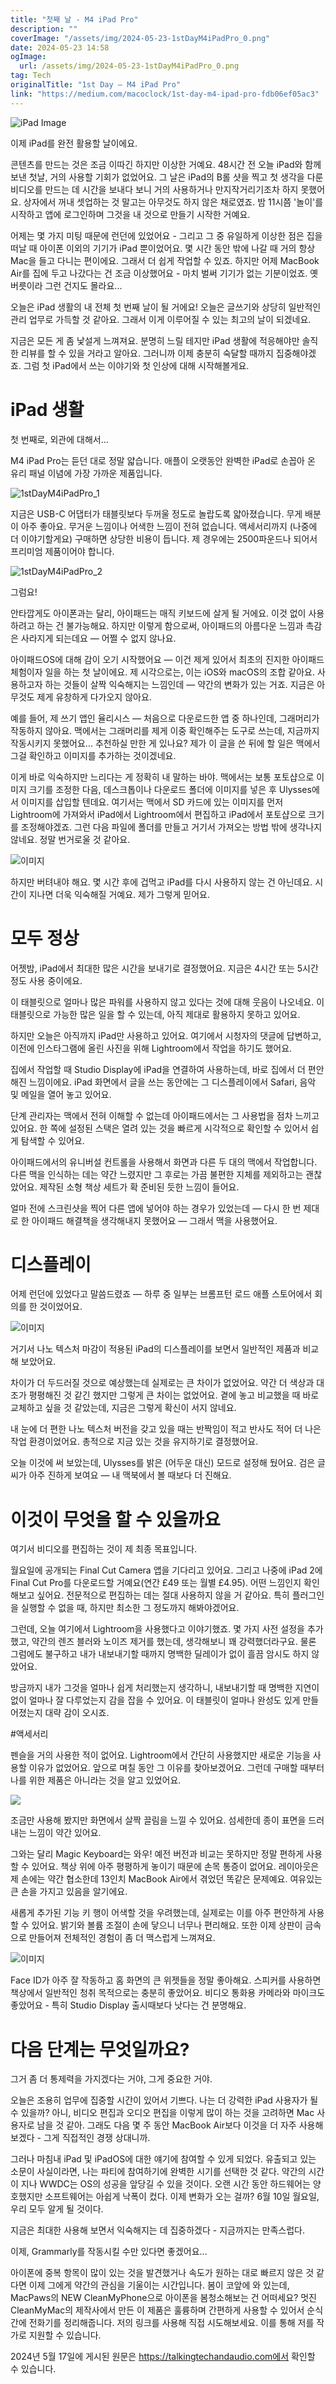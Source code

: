 ```yaml
---
title: "첫째 날 - M4 iPad Pro"
description: ""
coverImage: "/assets/img/2024-05-23-1stDayM4iPadPro_0.png"
date: 2024-05-23 14:58
ogImage:
  url: /assets/img/2024-05-23-1stDayM4iPadPro_0.png
tag: Tech
originalTitle: "1st Day — M4 iPad Pro"
link: "https://medium.com/macoclock/1st-day-m4-ipad-pro-fdb06ef05ac3"
---
```


![iPad Image](/assets/img/2024-05-23-1stDayM4iPadPro_0.png)

이제 iPad를 완전 활용할 날이에요.

콘텐츠를 만드는 것은 조금 이따긴 하지만 이상한 거예요. 48시간 전 오늘 iPad와 함께 보낸 첫날, 거의 사용할 기회가 없었어요. 그 날은 iPad의 B롤 샷을 찍고 첫 생각을 다룬 비디오를 만드는 데 시간을 보내다 보니 거의 사용하거나 만지작거리기조차 하지 못했어요. 상자에서 꺼내 셋업하는 것 말고는 아무것도 하지 않은 채로였죠. 밤 11시쯤 '놀이'를 시작하고 앱에 로그인하며 그것을 내 것으로 만들기 시작한 거예요.

어제는 몇 가지 미팅 때문에 런던에 있었어요 - 그리고 그 중 유일하게 이상한 점은 집을 떠날 때 아이폰 이외의 기기가 iPad 뿐이었어요. 몇 시간 동안 밖에 나갈 때 거의 항상 Mac을 들고 다니는 편이에요. 그래서 더 쉽게 작업할 수 있죠. 하지만 어제 MacBook Air를 집에 두고 나갔다는 건 조금 이상했어요 - 마치 벌써 기기가 없는 기분이었죠. 옛 버릇이라 그런 건지도 몰라요...

<div class="content-ad"></div>

오늘은 iPad 생활의 내 전체 첫 번째 날이 될 거에요! 오늘은 글쓰기와 상당히 일반적인 관리 업무로 가득할 것 같아요. 그래서 이게 이루어질 수 있는 최고의 날이 되겠네요.

지금은 모든 게 좀 낯설게 느껴져요. 분명히 느릴 테지만 iPad 생활에 적응해야만 솔직한 리뷰를 할 수 있을 거라고 알아요. 그러니까 이제 충분히 숙달할 때까지 집중해야겠죠. 그럼 첫 iPad에서 쓰는 이야기와 첫 인상에 대해 시작해볼게요.

# iPad 생활

첫 번째로, 외관에 대해서...

<div class="content-ad"></div>

M4 iPad Pro는 듣던 대로 정말 얇습니다. 애플이 오랫동안 완벽한 iPad로 손꼽아 온 유리 패널 이념에 가장 가까운 제품입니다.

![1stDayM4iPadPro_1](/assets/img/2024-05-23-1stDayM4iPadPro_1.png)

지금은 USB-C 어댑터가 태블릿보다 두꺼울 정도로 놀랍도록 얇아졌습니다. 무게 배분이 아주 좋아요. 무거운 느낌이나 어색한 느낌이 전혀 없습니다. 액세서리까지 (나중에 더 이야기할게요) 구매하면 상당한 비용이 듭니다. 제 경우에는 2500파운드나 되어서 프리미엄 제품이어야 합니다.

![1stDayM4iPadPro_2](/assets/img/2024-05-23-1stDayM4iPadPro_2.png)

<div class="content-ad"></div>

그럼요!

안타깝게도 아이폰과는 달리, 아이패드는 매직 키보드에 살게 될 거에요. 이것 없이 사용하려고 하는 건 불가능해요. 하지만 이렇게 함으로써, 아이패드의 아름다운 느낌과 촉감은 사라지게 되는데요 — 어쩔 수 없지 않나요.

아이패드OS에 대해 감이 오기 시작했어요 — 이건 제게 있어서 최초의 진지한 아이패드 체험이자 일을 하는 첫 날이에요. 제 시각으로는, 이는 iOS와 macOS의 조합 같아요. 사용하고자 하는 것들이 살짝 익숙해지는 느낌인데 — 약간의 변화가 있는 거죠. 지금은 아무것도 제게 유창하게 다가오지 않아요.

예를 들어, 제 쓰기 앱인 율리시스 — 처음으로 다운로드한 앱 중 하나인데, 그래머리가 작동하지 않아요. 맥에서는 그래머리를 제게 이중 확인해주는 도구로 쓰는데, 지금까지 작동시키지 못했어요... 추천하실 만한 게 있나요? 제가 이 글을 쓴 뒤에 할 일은 맥에서 그걸 확인하고 이미지를 추가하는 것이겠네요.

<div class="content-ad"></div>

이게 바로 익숙하지만 느리다는 게 정확히 내 말하는 바야. 맥에서는 보통 포토샵으로 이미지 크기를 조정한 다음, 데스크톱이나 다운로드 폴더에 이미지를 넣은 후 Ulysses에서 이미지를 삽입할 텐데요. 여기서는 맥에서 SD 카드에 있는 이미지를 먼저 Lightroom에 가져와서 iPad에서 Lightroom에서 편집하고 iPad에서 포토샵으로 크기를 조정해야겠죠. 그런 다음 파일에 폴더를 만들고 거기서 가져오는 방법 밖에 생각나지 않네요. 정말 번거로울 것 같아요.

![이미지](/assets/img/2024-05-23-1stDayM4iPadPro_3.png)

하지만 버텨내야 해요. 몇 시간 후에 겁먹고 iPad를 다시 사용하지 않는 건 아닌데요. 시간이 지나면 더욱 익숙해질 거예요. 제가 그렇게 믿어요.

# 모두 정상

<div class="content-ad"></div>

어젯밤, iPad에서 최대한 많은 시간을 보내기로 결정했어요. 지금은 4시간 또는 5시간 정도 사용 중이에요.

이 태블릿으로 얼마나 많은 파워를 사용하지 않고 있다는 것에 대해 웃음이 나오네요. 이 태블릿으로 가능한 많은 일을 할 수 있는데, 아직 제대로 활용하지 못하고 있어요.

하지만 오늘은 아직까지 iPad만 사용하고 있어요. 여기에서 시청자의 댓글에 답변하고, 이전에 인스타그램에 올린 사진을 위해 Lightroom에서 작업을 하기도 했어요.

집에서 작업할 때 Studio Display에 iPad을 연결하여 사용하는데, 바로 집에서 더 편안해진 느낌이에요. iPad 화면에서 글을 쓰는 동안에는 그 디스플레이에서 Safari, 음악 및 메일을 열어 놓고 있어요.

<div class="content-ad"></div>

단계 관리자는 맥에서 전혀 이해할 수 없는데 아이패드에서는 그 사용법을 점차 느끼고 있어요. 한 쪽에 설정된 스택은 열려 있는 것을 빠르게 시각적으로 확인할 수 있어서 쉽게 탐색할 수 있어요.

아이패드에서의 유니버설 컨트롤을 사용해서 화면과 다른 두 대의 맥에서 작업합니다. 다른 맥을 인식하는 데는 약간 느렸지만 그 후로는 가끔 불편한 지체를 제외하고는 괜찮았어요. 제작된 소형 책상 세트가 확 준비된 듯한 느낌이 들어요.

얼마 전에 스크린샷을 찍어 다른 앱에 넣어야 하는 경우가 있었는데 — 다시 한 번 제대로 한 아이패드 해결책을 생각해내지 못했어요 — 그래서 맥을 사용했어요.

# 디스플레이

<div class="content-ad"></div>

어제 런던에 있었다고 말씀드렸죠 — 하루 중 일부는 브롬프턴 로드 애플 스토어에서 회의를 한 것이었어요.

![이미지](/assets/img/2024-05-23-1stDayM4iPadPro_4.png)

거기서 나노 텍스처 마감이 적용된 iPad의 디스플레이를 보면서 일반적인 제품과 비교해 보았어요.

차이가 더 두드러질 것으로 예상했는데 실제로는 큰 차이가 없었어요. 약간 더 색상과 대조가 평평해진 것 같긴 했지만 그렇게 큰 차이는 없었어요. 곁에 놓고 비교했을 때 바로 교체하고 싶을 것 같았는데, 지금은 그렇게 확신이 서지 않네요.

<div class="content-ad"></div>

내 눈에 더 편한 나노 텍스처 버전을 갖고 있을 때는 반짝임이 적고 반사도 적어 더 나은 작업 환경이었어요. 총적으로 지금 있는 것을 유지하기로 결정했어요.

오늘 이것에 써 보았는데, Ulysses를 밝은 (어두운 대신) 모드로 설정해 뒀어요. 검은 글씨가 아주 진하게 보여요 — 내 맥북에서 볼 때보다 더 진해요.

# 이것이 무엇을 할 수 있을까요

여기서 비디오를 편집하는 것이 제 최종 목표입니다.

<div class="content-ad"></div>

월요일에 공개되는 Final Cut Camera 앱을 기다리고 있어요. 그리고 나중에 iPad 2에 Final Cut Pro를 다운로드할 거예요(연간 £49 또는 월별 £4.95). 어떤 느낌인지 확인해보고 싶어요. 전문적으로 편집하는 데는 절대 사용하지 않을 거 같아요. 특히 플러그인을 실행할 수 없을 때, 하지만 최소한 그 정도까지 해봐야겠어요.

그런데, 오늘 여기에서 Lightroom을 사용했다고 이야기했죠. 몇 가지 사전 설정을 추가했고, 약간의 렌즈 블러와 노이즈 제거를 했는데, 생각해보니 꽤 강력했더라구요. 물론 그럼에도 불구하고 내가 내보내기할 때까지 명백한 딜레이가 없이 흘끔 암시도 하지 않았어요.

방금까지 내가 그것을 얼마나 쉽게 처리했는지 생각하니, 내보내기할 때 명백한 지연이 없이 얼마나 잘 다루었는지 감을 잡을 수 있어요. 이 태블릿이 얼마나 완성도 있게 만들어졌는지 대략 감이 오시죠.

#액세서리

<div class="content-ad"></div>

펜슬을 거의 사용한 적이 없어요. Lightroom에서 간단히 사용했지만 새로운 기능을 사용할 이유가 없었어요. 앞으로 며칠 동안 그 이유를 찾아보겠어요. 그런데 구매할 때부터 나를 위한 제품은 아니라는 것을 알고 있었어요.

<img src="/assets/img/2024-05-23-1stDayM4iPadPro_5.png" />

조금만 사용해 봤지만 화면에서 살짝 끌림을 느낄 수 있어요. 섬세한데 종이 표면을 드러내는 느낌이 약간 있어요.

그와는 달리 Magic Keyboard는 와우! 예전 버전과 비교는 못하지만 정말 편하게 사용할 수 있어요. 책상 위에 아주 평평하게 놓이기 때문에 손목 통증이 없어요. 레이아웃은 제 손에는 약간 협소한데 13인치 MacBook Air에서 겪었던 똑같은 문제예요. 여유있는 큰 손을 가지고 있음을 알기에요.

<div class="content-ad"></div>

새롭게 추가된 기능 키 행이 어색할 것을 우려했는데, 실제로는 이를 아주 편안하게 사용할 수 있어요. 밝기와 볼륨 조절이 손에 닿으니 너무나 편리해요. 또한 이제 상판이 금속으로 만들어져 전체적인 경험이 좀 더 맥스럽게 느껴져요.

![이미지](/assets/img/2024-05-23-1stDayM4iPadPro_6.png)

Face ID가 아주 잘 작동하고 홈 화면의 큰 위젯들을 정말 좋아해요. 스피커를 사용하면 책상에서 일반적인 청취 목적으로는 충분히 좋았어요. 비디오 통화용 카메라와 마이크도 좋았어요 - 특히 Studio Display 출시때보다 낫다는 건 분명해요.

# 다음 단계는 무엇일까요?

<div class="content-ad"></div>

그거 좀 더 통제력을 가지겠다는 거야, 그게 중요한 거야.

오늘은 조용히 업무에 집중할 시간이 있어서 기쁘다. 나는 더 강력한 iPad 사용자가 될 수 있을까? 아니, 비디오 편집과 오디오 편집을 이렇게 많이 하는 것을 고려하면 Mac 사용자로 남을 것 같아. 그래도 다음 몇 주 동안 MacBook Air보다 이것을 더 자주 사용해 보겠다 - 그게 직접적인 경쟁 상대니까.

그러나 마침내 iPad 및 iPadOS에 대한 얘기에 참여할 수 있게 되었다. 유출되고 있는 소문이 사실이라면, 나는 파티에 참여하기에 완벽한 시기를 선택한 것 같다. 약간의 시간이 지나 WWDC는 OS의 성공을 앞당길 수 있을 것이다. 오랜 시간 동안 하드웨어는 양호했지만 소프트웨어는 아쉽게 낙폭이 컸다. 이제 변화가 오는 걸까? 6월 10일 월요일, 우리 모두 알게 될 것이다.

지금은 최대한 사용해 보면서 익숙해지는 데 집중하겠다 - 지금까지는 만족스럽다.

<div class="content-ad"></div>

이제, Grammarly를 작동시킬 수만 있다면 좋겠어요...

아이폰에 중복 항목이 많이 있는 것을 발견했거나 속도가 원하는 대로 빠르지 않은 것 같다면 이제 그에게 약간의 관심을 기울이는 시간입니다. 봄이 코앞에 와 있는데, MacPaws의 NEW CleanMyPhone으로 아이폰을 봄청소해보는 건 어떠세요? 멋진 CleanMyMac의 제작사에서 만든 이 제품은 훌륭하며 간편하게 사용할 수 있어서 순식간에 전화기를 정리해줍니다. 저의 링크를 사용해 직접 시도해보세요. 이를 통해 저를 작가로 지원할 수 있습니다.

2024년 5월 17일에 게시된 원문은 https://talkingtechandaudio.com에서 확인할 수 있습니다.
